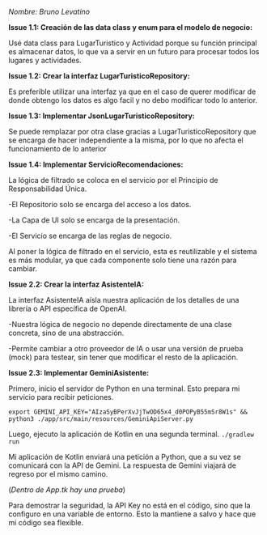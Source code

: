 _Nombre: Bruno Levatino_

**Issue 1.1: Creación de las data class y enum para el modelo de negocio:**

Usé data class para LugarTuristico y Actividad porque su función principal es almacenar datos, lo que va a servir en un futuro para procesar todos los lugares y actividades.

**Issue 1.2: Crear la interfaz LugarTuristicoRepository:**

Es preferible utilizar una interfaz ya que en el caso de querer modificar de donde obtengo los datos es algo facil y no debo modificar todo lo anterior.

**Issue 1.3: Implementar JsonLugarTuristicoRepository:**

Se puede remplazar por otra clase gracias a LugarTuristicoRepository que se encarga de hacer independiente a la misma, por lo que no afecta el funcionamiento de lo anterior

**Issue 1.4: Implementar ServicioRecomendaciones:**

La lógica de filtrado se coloca en el servicio por el Principio de Responsabilidad Única.

-El Repositorio solo se encarga del acceso a los datos.

-La Capa de UI solo se encarga de la presentación.

-El Servicio se encarga de las reglas de negocio.

Al poner la lógica de filtrado en el servicio, esta es reutilizable y el sistema es más modular, ya que cada componente solo tiene una razón para cambiar.

**Issue 2.2: Crear la interfaz AsistenteIA:**

La interfaz AsistenteIA aísla nuestra aplicación de los detalles de una librería o API específica de OpenAI.

-Nuestra lógica de negocio no depende directamente de una clase concreta, sino de una abstracción.

-Permite cambiar a otro proveedor de IA o usar una versión de prueba (mock) para testear, sin tener que modificar el resto de la aplicación.

**Issue 2.3: Implementar GeminiAsistente:**

Primero, inicio el servidor de Python en una terminal. Esto prepara mi servicio para recibir peticiones.

`export GEMINI_API_KEY="AIzaSyBPerXvJjTwOD65x4_d0POPyB55mSr8W1s" && python3 ./app/src/main/resources/GeminiApiServer.py`

Luego, ejecuto la aplicación de Kotlin en una segunda terminal.
`./gradlew run`

Mi aplicación de Kotlin enviará una petición a Python, que a su vez se comunicará con la API de Gemini. La respuesta de Gemini viajará de regreso por el mismo camino.

(_Dentro de App.tk hay una prueba_)

Para demostrar la seguridad, la API Key no está en el código, sino que la configuro en una variable de entorno. Esto la mantiene a salvo y hace que mi código sea flexible.
